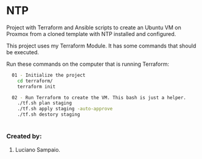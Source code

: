 # NTP
Project with Terraform and Ansible scripts to create an Ubuntu VM on Proxmox from a cloned template with NTP installed and configured.

This project uses my Terraform Module. It has some commands that should be executed.

Run these commands on the computer that is running Terraform:
```bash
  01 - Initialize the project
    cd terraform/
    terraform init

  02 - Run Terraform to create the VM. This bash is just a helper.
    ./tf.sh plan staging
    ./tf.sh apply staging -auto-approve
    ./tf.sh destory staging
```

#
### Created by:

1. Luciano Sampaio.
